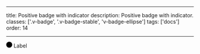 <!--
 *              © 2025 Visa
 *
 * Licensed under the Apache License, Version 2.0 (the "License");
 * you may not use this file except in compliance with the License.
 * You may obtain a copy of the License at
 *
 *         http://www.apache.org/licenses/LICENSE-2.0
 *
 * Unless required by applicable law or agreed to in writing, software
 * distributed under the License is distributed on an "AS IS" BASIS,
 * WITHOUT WARRANTIES OR CONDITIONS OF ANY KIND, either express or implied.
 * See the License for the specific language governing permissions and
 * limitations under the License.
 *
 -->

---

title: Positive badge with indicator
description: Positive badge with indicator.
classes: ['.v-badge', '.v-badge-stable', 'v-badge-ellipse']
tags: ['docs']
order: 14

---

<div class="v-badge v-badge-stable">
  <svg class="v-icon v-icon-tiny v-badge-ellipse" height="16" style="--v-icon-height: var(--v-badge-ellipse-size); --v-icon-width: var(--v-badge-ellipse-size);" viewbox="0 0 16 16" width="16">
    <circle cx="8" cy="8" r="8" style="fill: var(--v-badge-ellipse-color);">
    </circle>
  </svg>
  <span>
    Label
  </span>
</div>
